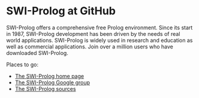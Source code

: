 # SWI-Prolog at GitHub

SWI-Prolog offers a comprehensive free Prolog environment. Since its
start in 1987, SWI-Prolog development has been driven by the needs of
real world applications. SWI-Prolog is widely used in research and
education as well as commercial applications. Join over a million users
who have downloaded SWI-Prolog.

Places to go:

  - [The SWI-Prolog home page](http://www.swi-prolog.org)
  - [The SWI-Prolog Google group](http://groups.google.com/group/swi-prolog)
  - [The SWI-Prolog sources](https://github.com/SWI-Prolog)
